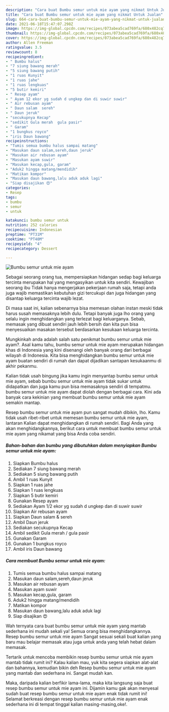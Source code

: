 ```yaml
---
description: "Cara buat Bumbu semur untuk mie ayam yang nikmat Untuk Jualan"
title: "Cara buat Bumbu semur untuk mie ayam yang nikmat Untuk Jualan"
slug: 664-cara-buat-bumbu-semur-untuk-mie-ayam-yang-nikmat-untuk-jualan
date: 2021-06-18T15:47:07.298Z
image: https://img-global.cpcdn.com/recipes/073abea5cad769fa/680x482cq70/bumbu-semur-untuk-mie-ayam-foto-resep-utama.jpg
thumbnail: https://img-global.cpcdn.com/recipes/073abea5cad769fa/680x482cq70/bumbu-semur-untuk-mie-ayam-foto-resep-utama.jpg
cover: https://img-global.cpcdn.com/recipes/073abea5cad769fa/680x482cq70/bumbu-semur-untuk-mie-ayam-foto-resep-utama.jpg
author: Allen Freeman
ratingvalue: 3.5
reviewcount: 8
recipeingredient:
- " Bumbu halus"
- "7 siung bawang merah"
- "5 siung bawang putih"
- "1 ruas Kunyit"
- "1 ruas jahe"
- "1 ruas lengkuas"
- "5 butir kemiri"
- " Resep ayam"
- " Ayam 12 ekor yg sudah d ungkep dan di suwir suwir"
- " Air rebusan ayam"
- " Daun salam  sereh"
- " Daun jeruk"
- "secukupnya Kecap"
- "sedikit Gula merah  gula pasir"
- " Garam"
- "1 bungkus royco"
- "iris Daun bawang"
recipeinstructions:
- "Tumis semua bumbu halus sampai matang"
- "Masukan daun salam,sereh,daun jeruk"
- "Masukan air rebusan ayam"
- "Masukan ayam suwir"
- "Masukan kecap,gula, garam"
- "Aduk2 hingga matang/mendidih"
- "Matikan kompor"
- "Masukan daun bawang,lalu aduk aduk lagi"
- "Siap disajikan 😍"
categories:
- Resep
tags:
- bumbu
- semur
- untuk

katakunci: bumbu semur untuk 
nutrition: 252 calories
recipecuisine: Indonesian
preptime: "PT31M"
cooktime: "PT40M"
recipeyield: "4"
recipecategory: Dessert

---
```



![Bumbu semur untuk mie ayam](https://img-global.cpcdn.com/recipes/073abea5cad769fa/680x482cq70/bumbu-semur-untuk-mie-ayam-foto-resep-utama.jpg)

Sebagai seorang orang tua, mempersiapkan hidangan sedap bagi keluarga tercinta merupakan hal yang mengasyikan untuk kita sendiri. Kewajiban seorang ibu Tidak hanya mengerjakan pekerjaan rumah saja, tetapi anda juga wajib memastikan kebutuhan gizi tercukupi dan juga hidangan yang disantap keluarga tercinta wajib lezat.

Di masa  saat ini, kalian sebenarnya bisa memesan olahan instan meski tidak harus susah memasaknya lebih dulu. Tetapi banyak juga lho orang yang selalu ingin menghidangkan yang terlezat bagi keluarganya. Sebab, memasak yang dibuat sendiri jauh lebih bersih dan kita pun bisa menyesuaikan masakan tersebut berdasarkan kesukaan keluarga tercinta. 



Mungkinkah anda adalah salah satu penikmat bumbu semur untuk mie ayam?. Asal kamu tahu, bumbu semur untuk mie ayam merupakan hidangan khas di Indonesia yang kini disenangi oleh banyak orang dari berbagai wilayah di Indonesia. Kita bisa menghidangkan bumbu semur untuk mie ayam buatan sendiri di rumah dan dapat dijadikan santapan kesukaanmu di akhir pekanmu.

Kalian tidak usah bingung jika kamu ingin menyantap bumbu semur untuk mie ayam, sebab bumbu semur untuk mie ayam tidak sukar untuk didapatkan dan juga kamu pun bisa memasaknya sendiri di tempatmu. bumbu semur untuk mie ayam dapat diolah dengan berbagai cara. Kini ada banyak cara kekinian yang membuat bumbu semur untuk mie ayam semakin mantap.

Resep bumbu semur untuk mie ayam pun sangat mudah dibikin, lho. Kamu tidak usah ribet-ribet untuk memesan bumbu semur untuk mie ayam, lantaran Kalian dapat menghidangkan di rumah sendiri. Bagi Anda yang akan menghidangkannya, berikut cara untuk membuat bumbu semur untuk mie ayam yang nikamat yang bisa Anda coba sendiri.

<!--inarticleads1-->

##### Bahan-bahan dan bumbu yang dibutuhkan dalam menyiapkan Bumbu semur untuk mie ayam:

1. Siapkan  Bumbu halus
1. Sediakan 7 siung bawang merah
1. Sediakan 5 siung bawang putih
1. Ambil 1 ruas Kunyit
1. Siapkan 1 ruas jahe
1. Siapkan 1 ruas lengkuas
1. Siapkan 5 butir kemiri
1. Gunakan  Resep ayam
1. Sediakan  Ayam 1/2 ekor yg sudah d ungkep dan di suwir suwir
1. Siapkan  Air rebusan ayam
1. Siapkan  Daun salam &amp; sereh
1. Ambil  Daun jeruk
1. Sediakan secukupnya Kecap
1. Ambil sedikit Gula merah / gula pasir
1. Gunakan  Garam
1. Gunakan 1 bungkus royco
1. Ambil iris Daun bawang




<!--inarticleads2-->

##### Cara membuat Bumbu semur untuk mie ayam:

1. Tumis semua bumbu halus sampai matang
1. Masukan daun salam,sereh,daun jeruk
1. Masukan air rebusan ayam
1. Masukan ayam suwir
1. Masukan kecap,gula, garam
1. Aduk2 hingga matang/mendidih
1. Matikan kompor
1. Masukan daun bawang,lalu aduk aduk lagi
1. Siap disajikan 😍




Wah ternyata cara buat bumbu semur untuk mie ayam yang mantab sederhana ini mudah sekali ya! Semua orang bisa menghidangkannya. Resep bumbu semur untuk mie ayam Sangat sesuai sekali buat kalian yang baru mau belajar memasak atau juga untuk anda yang telah hebat dalam memasak.

Tertarik untuk mencoba membikin resep bumbu semur untuk mie ayam mantab tidak rumit ini? Kalau kalian mau, yuk kita segera siapkan alat-alat dan bahannya, kemudian bikin deh Resep bumbu semur untuk mie ayam yang mantab dan sederhana ini. Sangat mudah kan. 

Maka, daripada kalian berfikir lama-lama, maka kita langsung saja buat resep bumbu semur untuk mie ayam ini. Dijamin kamu gak akan menyesal sudah buat resep bumbu semur untuk mie ayam enak tidak rumit ini! Selamat berkreasi dengan resep bumbu semur untuk mie ayam enak sederhana ini di tempat tinggal kalian masing-masing,oke!.

